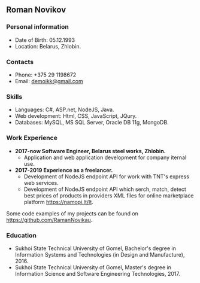 ## Roman Novikov
### Personal information
   
   * Date of Birth: 05.12.1993
   * Location: Belarus, Zhlobin. 
   ### Contacts
   * Phone: +375 29 1198672
   * Email: demoikk@gmail.com  
    
### Skills
   * Languages: C#, ASP.net, NodeJS, Java.
   * Web development: Html, CSS, JavaScript, JQury.
   * Databases: MySQL, MS SQL Server, Oracle DB 11g, MongoDB.     
  
### Work Experience    
   - **2017-now Software Engineer, Belarus steel works, Zhlobin.**
        * Application and web application development for company iternal use.    
   - **2017-2019 Experience as a freelancer.**
        * Development of NodeJS endpoint API for work with TNT's express web services.
        * Development of NodeJS endpoint API which serch, match, detect best prices of products in providers XML files for online marketplace platform https://namopi.lt/lt.
     
   Some code examples of my projects can be found on https://github.com/RamanNovikau.
            
### Education
   * Sukhoi State Technical University of Gomel, Bachelor's degree in Information Systems and Technologies (in Design and Manufacture), 2016.
   * Sukhoi State Technical University of Gomel, Master's degree in Information Science and Software Engineering Technologies, 2017.
